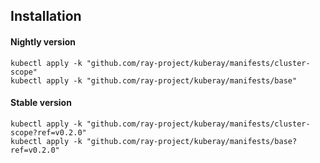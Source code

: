 ## Installation

#### Nightly version

```
kubectl apply -k "github.com/ray-project/kuberay/manifests/cluster-scope"
kubectl apply -k "github.com/ray-project/kuberay/manifests/base"
```

#### Stable version

```
kubectl apply -k "github.com/ray-project/kuberay/manifests/cluster-scope?ref=v0.2.0"
kubectl apply -k "github.com/ray-project/kuberay/manifests/base?ref=v0.2.0"
```
